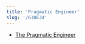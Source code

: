 ```yaml
---
title: 'Pragmatic Engineer'
slug: '/630E34'
---
```


- [The Pragmatic Engineer](https://www.pragmaticengineer.com/)
